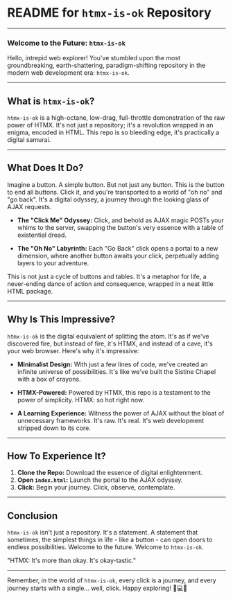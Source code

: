 # README for `htmx-is-ok` Repository

---

### Welcome to the Future: `htmx-is-ok`

Hello, intrepid web explorer! You've stumbled upon the most groundbreaking, earth-shattering, paradigm-shifting repository in the modern web development era: `htmx-is-ok`.

---

## What is `htmx-is-ok`?

`htmx-is-ok` is a high-octane, low-drag, full-throttle demonstration of the raw power of HTMX. It's not just a repository; it's a revolution wrapped in an enigma, encoded in HTML. This repo is so bleeding edge, it's practically a digital samurai.

---

## What Does It Do?

Imagine a button. A simple button. But not just any button. This is the button to end all buttons. Click it, and you're transported to a world of "oh no" and "go back". It's a digital odyssey, a journey through the looking glass of AJAX requests.

- **The "Click Me" Odyssey:** Click, and behold as AJAX magic POSTs your whims to the server, swapping the button's very essence with a table of existential dread.

- **The "Oh No" Labyrinth:** Each "Go Back" click opens a portal to a new dimension, where another button awaits your click, perpetually adding layers to your adventure.

This is not just a cycle of buttons and tables. It's a metaphor for life, a never-ending dance of action and consequence, wrapped in a neat little HTML package.

---

## Why Is This Impressive?

`htmx-is-ok` is the digital equivalent of splitting the atom. It's as if we've discovered fire, but instead of fire, it's HTMX, and instead of a cave, it's your web browser. Here's why it's impressive:

- **Minimalist Design:** With just a few lines of code, we've created an infinite universe of possibilities. It's like we've built the Sistine Chapel with a box of crayons.

- **HTMX-Powered:** Powered by HTMX, this repo is a testament to the power of simplicity. HTMX: so hot right now.

- **A Learning Experience:** Witness the power of AJAX without the bloat of unnecessary frameworks. It's raw. It's real. It's web development stripped down to its core.

---

## How To Experience It?

1. **Clone the Repo:** Download the essence of digital enlightenment.
2. **Open `index.html`:** Launch the portal to the AJAX odyssey.
3. **Click:** Begin your journey. Click, observe, contemplate.

---

## Conclusion

`htmx-is-ok` isn't just a repository. It's a statement. A statement that sometimes, the simplest things in life - like a button - can open doors to endless possibilities. Welcome to the future. Welcome to `htmx-is-ok`. 

"HTMX: It's more than okay. It's okay-tastic."

---

Remember, in the world of `htmx-is-ok`, every click is a journey, and every journey starts with a single... well, click. Happy exploring! 🚀💻🌌
